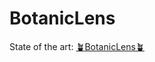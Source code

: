 # BotanicLens

State of the art: [🪴BotanicLens🪴](https://docs.google.com/document/d/1ZIGZYRM3tIELG5js_GhulCKJ2swGiPxcpcUNJLiHZ0g/edit?usp=sharing)
